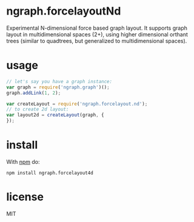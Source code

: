 # ngraph.forcelayoutNd

Experimental N-dimensional force based graph layout. It supports graph layout
in multidimensional spaces (2+), using higher dimensional orthant trees (similar
to quadtrees, but generalized to multidimensional spaces).

# usage

``` js
// let's say you have a graph instance:
var graph = require('ngraph.graph')();
graph.addLink(1, 2);

var createLayout = require('ngraph.forcelayout.nd');
// to create 2d layout:
var layout2d = createLayout(graph, {
});

```
# install

With [npm](https://npmjs.org) do:

```
npm install ngraph.forcelayout4d
```

# license

MIT
